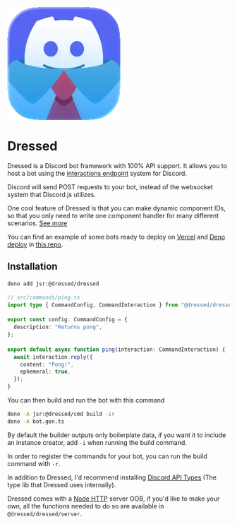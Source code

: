 ![Dressed](www/public/dressed_small.webp)

# Dressed

Dressed is a Discord bot framework with 100% API support. It allows you to host
a bot using the
[interactions endpoint](https://discord.com/developers/docs/interactions/overview#configuring-an-interactions-endpoint-url)
system for Discord.

Discord will send POST requests to your bot, instead of the websocket system
that Discord.js utilizes.

One cool feature of Dressed is that you can make dynamic component IDs, so that
you only need to write one component handler for many different scenarios.
[See more](https://dressed.vercel.app/docs/components#dynamic-component-ids)

You can find an example of some bots ready to deploy on
[Vercel](https://vercel.com) and [Deno deploy](https://deno.com/deploy) in
[this repo](https://github.com/Inbestigator/dressed-examples).

## Installation

```bash
deno add jsr:@dressed/dressed
```

```ts
// src/commands/ping.ts
import type { CommandConfig, CommandInteraction } from "@dressed/dressed";

export const config: CommandConfig = {
  description: "Returns pong",
};

export default async function ping(interaction: CommandInteraction) {
  await interaction.reply({
    content: "Pong!",
    ephemeral: true,
  });
}
```

You can then build and run the bot with this command

```bash
deno -A jsr:@dressed/cmd build -ir
deno -A bot.gen.ts
```

By default the builder outputs only boilerplate data, if you want it to include
an instance creator, add `-i` when running the build command.

In order to register the commands for your bot, you can run the build command
with `-r`.

In addition to Dressed, I'd recommend installing
[Discord API Types](https://www.npmjs.com/package/discord-api-types) (The type
lib that Dressed uses internally).

Dressed comes with a [Node HTTP](https://nodejs.org/api/http.html) server OOB,
if you'd like to make your own, all the functions needed to do so are available
in `@dressed/dressed/server`.

